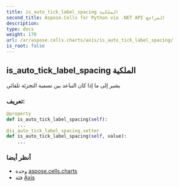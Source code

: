```yaml
---
title: is_auto_tick_label_spacing الملكية
second_title: Aspose.Cells for Python via .NET API المراجع
description:
type: docs
weight: 170
url: /ar/aspose.cells.charts/axis/is_auto_tick_label_spacing/
is_root: false
---
```

##  is_auto_tick_label_spacing الملكية

يشير إلى ما إذا كان التباعد بين تسمية التجزئة تلقائي
###  تعريف:
```python
@property
def is_auto_tick_label_spacing(self):
    ...
@is_auto_tick_label_spacing.setter
def is_auto_tick_label_spacing(self, value):
    ...
```

###  أنظر أيضا
* وحدة [aspose.cells.charts](../../)
* فئة [Axis](/cells/python-net/ar/aspose.cells.charts/axis)

